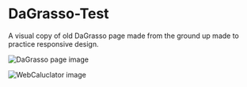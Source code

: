# DaGrasso-Test
A visual copy of old DaGrasso page made from the ground up made to practice responsive design.

![DaGrasso page image](https://i.imgur.com/EIYB2x4.png)

![WebCaluclator image](https://i.imgur.com/X6RW5ri.png)
